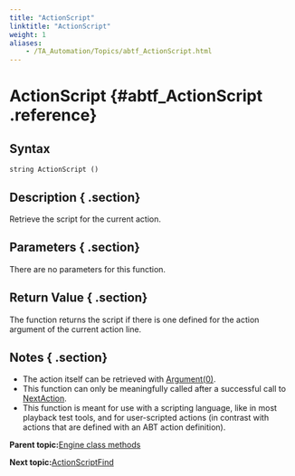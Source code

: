 ```yaml
--- 
title: "ActionScript"
linktitle: "ActionScript"
weight: 1
aliases: 
    - /TA_Automation/Topics/abtf_ActionScript.html
---
```

# ActionScript {#abtf_ActionScript .reference}

## Syntax

`string ActionScript ()`

## Description { .section}

Retrieve the script for the current action.

## Parameters { .section}

There are no parameters for this function.

## Return Value { .section}

The function returns the script if there is one defined for the action argument of the current action line.

## Notes { .section}

-   The action itself can be retrieved with [Argument\(0\)](abtf_Argument.html).
-   This function can only be meaningfully called after a successful call to [NextAction](abtf_NextAction.html).
-   This function is meant for use with a scripting language, like in most playback test tools, and for user-scripted actions \(in contrast with actions that are defined with an ABT action definition\).

**Parent topic:**[Engine class methods](../../TA_Automation/Topics/abtf_Engine_classes.html)

**Next topic:**[ActionScriptFind](../../TA_Automation/Topics/abtf_ActionScriptFind.html)

